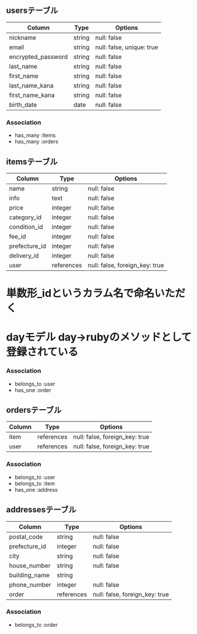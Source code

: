 ## usersテーブル

| Column               | Type     | Options                   |
| ---------------------| ---------| --------------------------|
| nickname             | string   | null: false               |
| email                | string   | null: false, unique: true |
| encrypted_password   | string   | null: false               |
| last_name            | string   | null: false               |
| first_name           | string   | null: false               |
| last_name_kana       | string   | null: false               |
| first_name_kana      | string   | null: false               |
| birth_date           | date     | null: false               |




### Association
- has_many :items
- has_many :orders


## itemsテーブル

| Column        | Type       | Options                        |
| --------------| -----------| -------------------------------|
| name          | string     | null: false                    |
| info          | text       | null: false                    |
| price         | integer    | null: false                    |
| category_id   | integer    | null: false                    |
| condition_id  | integer    | null: false                    |
| fee_id        | integer    | null: false                    |
| prefecture_id | integer    | null: false                    |
| delivery_id   | integer    | null: false                    |
| user          | references | null: false, foreign_key: true |

# 単数形_idというカラム名で命名いただく
# dayモデル day→rubyのメソッドとして登録されている




### Association
- belongs_to :user
- has_one :order


## ordersテーブル

| Column   | Type       | Options                        |
| ---------|------------| ------------------------------ |
| item     | references | null: false, foreign_key: true |
| user     | references | null: false, foreign_key: true |

### Association
- belongs_to :user
- belongs_to :item
- has_one :address


## addressesテーブル

| Column        | Type         | Options                        |
| --------------| -------------| ------------------------------ |
| postal_code   | string       | null: false                    |
| prefecture_id | integer      | null: false                    |
| city          | string       | null: false                    |
| house_number  | string       | null: false                    |
| building_name | string       |                                |
| phone_number  | integer      | null: false                    |
| order         | references   | null: false, foreign_key: true |


### Association
- belongs_to :order

